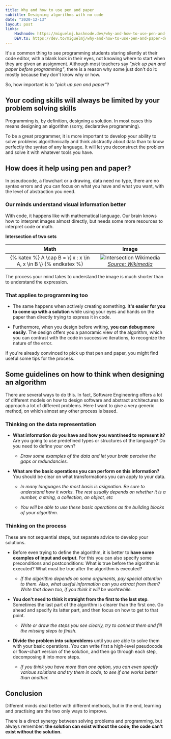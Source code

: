 ```yaml
---
title: Why and how to use pen and paper
subtitle: Designing algorithms with no code
date: "2020-12-13"
layout: post
links:
    Hashnode: https://miguelmj.hashnode.dev/why-and-how-to-use-pen-and-paper-designing-algorithms-with-no-code
    DEV.to: https://dev.to/miguelmj/why-and-how-to-use-pen-and-paper-design-an-algorithm-11nn
---
```

It's a common thing to see programming students staring silently at their code editor, with a blank look in their eyes, not knowing where to start when they are given an assignment. Although most teachers say _"pick up pen and paper before programming"_, there is a reason why some just don't do it: mostly because they don't know why or how.

So, how important is to _"pick up pen and paper"_?

## Your coding skills will always be limited by your problem solving skills

Programming is, by definition, designing a solution. In most cases this means designing an algorithm (sorry, declarative programming). 

To be a great programmer, it is more important to develop your ability to solve problems algorithmically and think abstractly about data than to know perfectly the syntax of any language. It will let you deconstruct the problem and solve it with whatever tools you have.

## How does it help using pen and paper?

In pseudocode, a flowchart or a drawing, data need no type, there are no syntax errors and you can focus on what you have and what you want, with the level of abstraction you need.

### Our minds understand visual information better

With code, it happens like with mathematical language. Our brain knows how to interpret images almost directly, but needs some more resources to interpret code or math.

**Intersection of two sets**

| Math | Image |
| :---: | :---: |
| {% katex %} A \cap B = \\{ x : x \in A, x \in B \\} {% endkatex %} | ![Intersection Wikimedia](https://upload.wikimedia.org/wikipedia/commons/thumb/d/da/Set_intersection.svg/1280px-Set_intersection.svg.png)[*Source: Wikimedia*](https://upload.wikimedia.org/wikipedia/commons/thumb/d/da/Set_intersection.svg/1280px-Set_intersection.svg.png) |

The process your mind takes to understand the image is much shorter than to understand the expression.

### That applies to programming too

- The same happens when actively creating something. **It's easier for you to come up with a solution** while using your eyes and hands on the paper than directly trying to express it in code.

- Furthermore, when you design before writing, **you can debug more easily**. The design offers you a panoramic view of the algorithm, which you can contrast with the code in successive iterations, to recognize the nature of the error.

If you're already convinced to pick up that pen and paper, you might find useful some tips for the process.

## Some guidelines on how to think when designing an algorithm

There are several ways to do this. In fact, Software Engineering offers a lot of different models on how to design software and abstract architectures to approach a lot of different problems. Here I want to give a very generic method, on which almost any other process is based.

### Thinking on the data representation

- **What information do you have and how you want/need to represent it?** Are you going to use predefined types or structures of the language? Do you need to define your own?

    - _Draw some examples of the data and let your brain perceive the gaps or redundancies._

- **What are the basic operations you can perform on this information?** You should be clear on what transformations you can apply to your data.

    - _In many languages the most basic is asignation. Be sure to understand how it works. The rest usually depends on whether it is a number, a string, a collection, an object, etc_

    - _You will be able to use these basic operations as the building blocks of your algorithm._

### Thinking on the process
 
These are not sequential steps, but separate advice to develop your solutions.

- Before even trying to define the algorithm, it is better to **have some examples of input and output**. For this you can also specify some preconditions and postconditions: What is true before the algorithm is executed? What must be true after the algorithm is executed?

    - _If the algorithm depends on some arguments, pay special attention to them. Also, what useful information can you extract from them? Write that down too, if you think it will be worhtwhile._

- **You don't need to think it straight from the first to the last step**. Sometimes the last part of the algorithm is clearer than the first one. Go ahead and specify its latter part, and then focus on how to get to that point.

    - _Write or draw the steps you see clearly, try to connect them and fill the missing steps to finish._

- **Divide the problem into subproblems** until you are able to solve them with your basic operations. You can write first a high-level pseudocode or flow-chart version of the solution, and then go through each step, decomposing it into more steps.
    - _If you think you have more than one option, you can even specify various solutions and try them in code, to see if one works better than another._

## Conclusion

Different minds deal better with different methods, but in the end, learning and practising are the two only ways to improve. 

There is a direct synergy between solving problems and programming, but always remember: __the solution can exist without the code; the code can't exist without the solution.__
